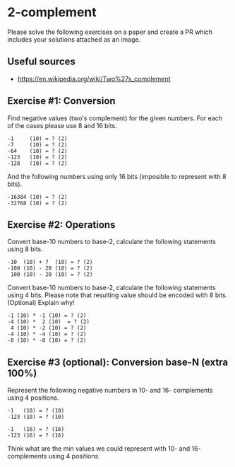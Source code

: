 # 2-complement

Please solve the following exercises on a paper and create a PR which includes your
solutions attached as an image.

## Useful sources

* https://en.wikipedia.org/wiki/Two%27s_complement

## Exercise #1: Conversion

Find negative values (two's complement) for the given numbers. For each of the
cases please use 8 and 16 bits.

```text
-1     (10) = ? (2)
-7     (10) = ? (2)
-64    (10) = ? (2)
-123   (10) = ? (2)
-128   (10) = ? (2)
```

And the following numbers using only 16 bits (imposible to represent with 8 bits).

```text
-16384 (10) = ? (2)
-32768 (10) = ? (2)
```

## Exercise #2: Operations

Convert base-10 numbers to base-2, calculate the following statements using 8 bits.

```text
-10  (10) + 7  (10) = ? (2)
-100 (10) - 20 (10) = ? (2)
 100 (10) - 20 (10) = ? (2)
 ```
 
 Convert base-10 numbers to base-2, calculate the following statements using 4 bits.
 Please note that resulting value should be encoded with 8 bits. (Optional) Explain why!
 
 ```text
 -1 (10) * -1 (10) = ? (2)
 -4 (10) *  2 (10)  = ? (2)
  4 (10) * -2 (10) = ? (2)
 -4 (10) * -4 (10) = ? (2)
 -8 (10) * -8 (10) = ? (2)
 ```

## Exercise #3 (optional): Conversion base-N (extra 100%)

Represent the following negative numbers in 10- and 16- complements using 4 positions.

```text
-1   (10) = ? (10)
-123 (10) = ? (10)

-1   (16) = ? (16)
-123 (16) = ? (16)
```

Think what are the min values we could represent with 10- and 16- complements using 4 positions.

